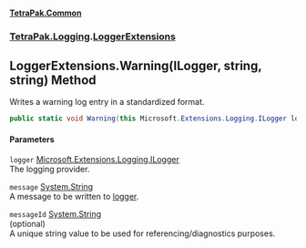 #### [TetraPak.Common](index.md 'index')
### [TetraPak.Logging](TetraPak_Logging.md 'TetraPak.Logging').[LoggerExtensions](TetraPak_Logging_LoggerExtensions.md 'TetraPak.Logging.LoggerExtensions')
## LoggerExtensions.Warning(ILogger, string, string) Method
Writes a warning log entry in a standardized format.    
```csharp
public static void Warning(this Microsoft.Extensions.Logging.ILogger logger, string message, string messageId=null);
```
#### Parameters
<a name='TetraPak_Logging_LoggerExtensions_Warning(Microsoft_Extensions_Logging_ILogger_string_string)_logger'></a>
`logger` [Microsoft.Extensions.Logging.ILogger](https://docs.microsoft.com/en-us/dotnet/api/Microsoft.Extensions.Logging.ILogger 'Microsoft.Extensions.Logging.ILogger')  
The logging provider.  
  
<a name='TetraPak_Logging_LoggerExtensions_Warning(Microsoft_Extensions_Logging_ILogger_string_string)_message'></a>
`message` [System.String](https://docs.microsoft.com/en-us/dotnet/api/System.String 'System.String')  
A message to be written to [logger](TetraPak_Logging_LoggerExtensions_Warning(Microsoft_Extensions_Logging_ILogger_string_string).md#TetraPak_Logging_LoggerExtensions_Warning(Microsoft_Extensions_Logging_ILogger_string_string)_logger 'TetraPak.Logging.LoggerExtensions.Warning(Microsoft.Extensions.Logging.ILogger, string, string).logger').  
  
<a name='TetraPak_Logging_LoggerExtensions_Warning(Microsoft_Extensions_Logging_ILogger_string_string)_messageId'></a>
`messageId` [System.String](https://docs.microsoft.com/en-us/dotnet/api/System.String 'System.String')  
(optional)<bt/>  
A unique string value to be used for referencing/diagnostics purposes.  
  
